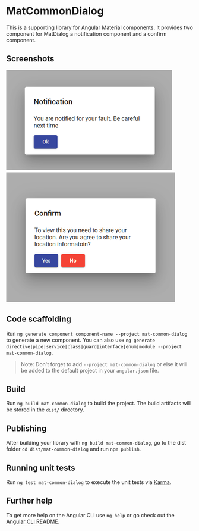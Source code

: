 # MatCommonDialog

This is a supporting library for Angular Material components. It provides two component for MatDialog a notification component and a confirm component.

## Screenshots
![Notification](/images/notification.png)
![Confirmation](/images/confirm_default.png)


## Code scaffolding

Run `ng generate component component-name --project mat-common-dialog` to generate a new component. You can also use `ng generate directive|pipe|service|class|guard|interface|enum|module --project mat-common-dialog`.
> Note: Don't forget to add `--project mat-common-dialog` or else it will be added to the default project in your `angular.json` file. 

## Build

Run `ng build mat-common-dialog` to build the project. The build artifacts will be stored in the `dist/` directory.

## Publishing

After building your library with `ng build mat-common-dialog`, go to the dist folder `cd dist/mat-common-dialog` and run `npm publish`.

## Running unit tests

Run `ng test mat-common-dialog` to execute the unit tests via [Karma](https://karma-runner.github.io).

## Further help

To get more help on the Angular CLI use `ng help` or go check out the [Angular CLI README](https://github.com/angular/angular-cli/blob/master/README.md).
